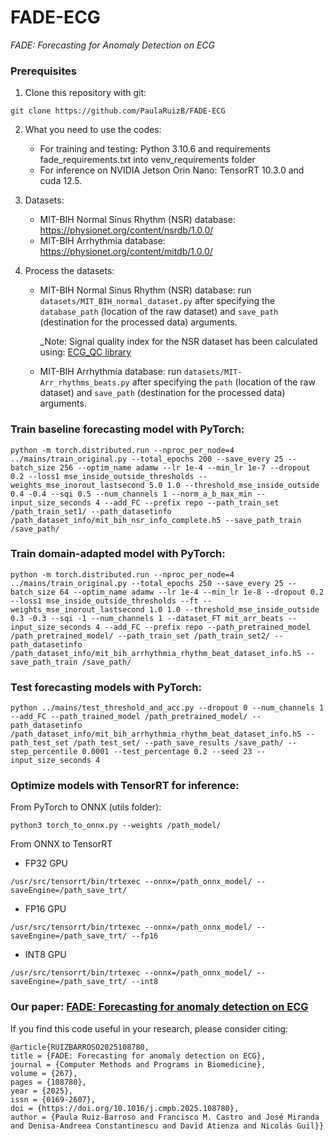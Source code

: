 # FADE-ECG

*FADE: Forecasting for Anomaly Detection on ECG*

### Prerequisites
1. Clone this repository with git:
```
git clone https://github.com/PaulaRuizB/FADE-ECG
```
2. What you need to use the codes:
   
   * For training and testing: Python 3.10.6 and requirements fade_requirements.txt into venv_requirements folder
   * For inference on NVIDIA Jetson Orin Nano: TensorRT 10.3.0 and cuda 12.5. 

3. Datasets:
   * MIT-BIH Normal Sinus Rhythm (NSR) database: https://physionet.org/content/nsrdb/1.0.0/
   * MIT-BIH Arrhythmia database: https://physionet.org/content/mitdb/1.0.0/

4. Process the datasets:
   * MIT-BIH Normal Sinus Rhythm (NSR) database: run ```datasets/MIT_BIH_normal_dataset.py``` after specifying the ```database_path``` (location of the raw dataset) and ```save_path``` (destination for the processed data) arguments.

     _Note: Signal quality index for the NSR dataset has been calculated using: [ECG_QC library](https://github.com/Aura-healthcare/ecg_qc)
     
   * MIT-BIH Arrhythmia database: run ```datasets/MIT-Arr_rhythms_beats.py``` after specifying the ```path``` (location of the raw dataset) and ```save_path``` (destination for the processed data) arguments.
   
### Train baseline forecasting model with PyTorch:
```
python -m torch.distributed.run --nproc_per_node=4 ../mains/train_original.py --total_epochs 200 --save_every 25 --batch_size 256 --optim_name adamw --lr 1e-4 --min_lr 1e-7 --dropout 0.2 --loss1 mse_inside_outside_thresholds --weights_mse_inorout_lastsecond 5.0 1.0 --threshold_mse_inside_outside 0.4 -0.4 --sqi 0.5 --num_channels 1 --norm_a_b_max_min --input_size_seconds 4 --add_FC --prefix repo --path_train_set /path_train_set1/ --path_datasetinfo /path_dataset_info/mit_bih_nsr_info_complete.h5 --save_path_train /save_path/
```

### Train domain-adapted model with PyTorch:
```
python -m torch.distributed.run --nproc_per_node=4 ../mains/train_original.py --total_epochs 250 --save_every 25 --batch_size 64 --optim_name adamw --lr 1e-4 --min_lr 1e-8 --dropout 0.2 --loss1 mse_inside_outside_thresholds --ft --weights_mse_inorout_lastsecond 1.0 1.0 --threshold_mse_inside_outside 0.3 -0.3 --sqi -1 --num_channels 1 --dataset_FT mit_arr_beats --input_size_seconds 4 --add_FC --prefix repo --path_pretrained_model /path_pretrained_model/ --path_train_set /path_train_set2/ --path_datasetinfo /path_dataset_info/mit_bih_arrhythmia_rhythm_beat_dataset_info.h5 --save_path_train /save_path/
```

### Test forecasting models with PyTorch:
```
python ../mains/test_threshold_and_acc.py --dropout 0 --num_channels 1 --add_FC --path_trained_model /path_pretrained_model/ --path_datasetinfo /path_dataset_info/mit_bih_arrhythmia_rhythm_beat_dataset_info.h5 --path_test_set /path_test_set/ --path_save_results /save_path/ --step_percentile 0.0001 --test_percentage 0.2 --seed 23 --input_size_seconds 4
```

### Optimize models with TensorRT for inference:
From PyTorch to ONNX (utils folder):
```
python3 torch_to_onnx.py --weights /path_model/
```
From ONNX to TensorRT
* FP32 GPU
```
/usr/src/tensorrt/bin/trtexec --onnx=/path_onnx_model/ --saveEngine=/path_save_trt/
```
* FP16 GPU
```
/usr/src/tensorrt/bin/trtexec --onnx=/path_onnx_model/ --saveEngine=/path_save_trt/ --fp16
```
* INT8 GPU
```
/usr/src/tensorrt/bin/trtexec --onnx=/path_onnx_model/ --saveEngine=/path_save_trt/ --int8
```

### Our paper: [FADE: Forecasting for anomaly detection on ECG](https://doi.org/10.1016/j.cmpb.2025.108780)
If you find this code useful in your research, please consider citing:

    @article{RUIZBARROSO2025108780,
    title = {FADE: Forecasting for anomaly detection on ECG},
    journal = {Computer Methods and Programs in Biomedicine},
    volume = {267},
    pages = {108780},
    year = {2025},
    issn = {0169-2607},
    doi = {https://doi.org/10.1016/j.cmpb.2025.108780},
    author = {Paula Ruiz-Barroso and Francisco M. Castro and José Miranda and Denisa-Andreea Constantinescu and David Atienza and Nicolás Guil}}
